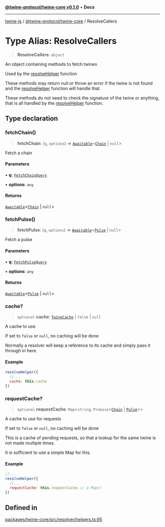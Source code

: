 [**@twine-protocol/twine-core v0.1.0**](../index.md) • **Docs**

***

[twine-js](../../../index.md) / [@twine-protocol/twine-core](../index.md) / ResolveCallers

# Type Alias: ResolveCallers

> **ResolveCallers**: `object`

An object containing methods to fetch twines

Used by the [resolveHelper](../functions/resolveHelper.md) function

These methods may return null or throw an error if the twine is not found
and the [resolveHelper](../functions/resolveHelper.md) function will handle that.

These methods do not need to check the signature of the twine or anything,
that is all handled by the [resolveHelper](../functions/resolveHelper.md) function.

## Type declaration

### fetchChain()

> **fetchChain**: (`q`, `options`) => [`Awaitable`](Awaitable.md)\<[`Chain`](Chain.md) \| `null`\>

Fetch a chain

#### Parameters

• **q**: [`FetchChainQuery`](FetchChainQuery.md)

• **options**: `any`

#### Returns

[`Awaitable`](Awaitable.md)\<[`Chain`](Chain.md) \| `null`\>

### fetchPulse()

> **fetchPulse**: (`q`, `options`) => [`Awaitable`](Awaitable.md)\<[`Pulse`](Pulse.md) \| `null`\>

Fetch a pulse

#### Parameters

• **q**: [`FetchPulseQuery`](FetchPulseQuery.md)

• **options**: `any`

#### Returns

[`Awaitable`](Awaitable.md)\<[`Pulse`](Pulse.md) \| `null`\>

### cache?

> `optional` **cache**: [`TwineCache`](../classes/TwineCache.md) \| `false` \| `null`

A cache to use

If set to `false` or `null`, no caching will be done

Normally a resolver will keep a reference to its cache and simply pass it through
in here.

#### Example

```js
resolveHelper({
  //...
  cache: this.cache
})
```

### requestCache?

> `optional` **requestCache**: `Map`\<`string`, `Promise`\<[`Chain`](Chain.md) \| [`Pulse`](Pulse.md)\>\>

A cache to use for requests

If set to `false` or `null`, no caching will be done

This is a cache of pending requests, so that a lookup
for the same twine is not made multiple times.

It is sufficient to use a simple Map for this.

#### Example

```js
//...
resolveHelper({
  //...
  requestCache: this.requestCache // a Map()
})
```

## Defined in

[packages/twine-core/src/resolver/helpers.ts:95](https://github.com/twine-protocol/twine-js/blob/afcd6a4191783e38a824b15e0910dbcaa4196a95/packages/twine-core/src/resolver/helpers.ts#L95)
